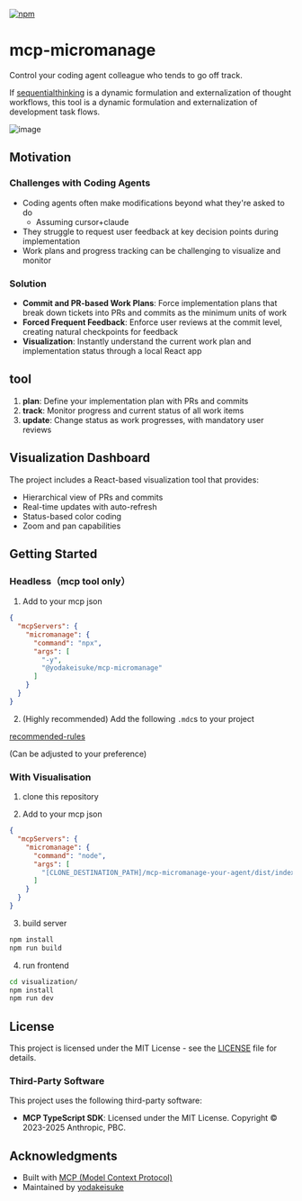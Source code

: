 [![npm](https://img.shields.io/npm/v/@yodakeisuke/mcp-micromanage)](https://www.npmjs.com/package/@yodakeisuke/mcp-micromanage)

# mcp-micromanage

Control your coding agent colleague who tends to go off track.

If [sequentialthinking](https://github.com/modelcontextprotocol/servers/tree/main/src/sequentialthinking) is a dynamic formulation and externalization of thought workflows, this tool is a dynamic formulation and externalization of development task flows.


![image](https://github.com/user-attachments/assets/d3e060a1-77a1-4a86-bd91-e0917cf405ba)

## Motivation

### Challenges with Coding Agents
- Coding agents often make modifications beyond what they're asked to do
    - Assuming cursor+claude
- They struggle to request user feedback at key decision points during implementation
- Work plans and progress tracking can be challenging to visualize and monitor
  
### Solution
- **Commit and PR-based Work Plans**: Force implementation plans that break down tickets into PRs and commits as the minimum units of work
- **Forced Frequent Feedback**: Enforce user reviews at the commit level, creating natural checkpoints for feedback
- **Visualization**: Instantly understand the current work plan and implementation status through a local React app

## tool

1. **plan**: Define your implementation plan with PRs and commits
2. **track**: Monitor progress and current status of all work items
3. **update**: Change status as work progresses, with mandatory user reviews

## Visualization Dashboard

The project includes a React-based visualization tool that provides:

- Hierarchical view of PRs and commits
- Real-time updates with auto-refresh
- Status-based color coding
- Zoom and pan capabilities

## Getting Started

### Headless（mcp tool only）

1. Add to your mcp json
```json
{
  "mcpServers": {
    "micromanage": {
      "command": "npx",
      "args": [
        "-y",
        "@yodakeisuke/mcp-micromanage"
      ]
    }
  }
}
```

2. (Highly recommended) Add the following `.mdc`s to your project

[recommended-rules](https://github.com/yodakeisuke/mcp-micromanage-your-agent/tree/main/.cursor/rules)

(Can be adjusted to your preference)

### With Visualisation

1. clone this repository

2. Add to your mcp json
```json
{
  "mcpServers": {
    "micromanage": {
      "command": "node",
      "args": [
        "[CLONE_DESTINATION_PATH]/mcp-micromanage-your-agent/dist/index.js"
      ]
    }
  }
}
```

3. build server
```bash
npm install
npm run build
```

4. run frontend
```bash
cd visualization/ 
npm install
npm run dev
```

## License

This project is licensed under the MIT License - see the [LICENSE](LICENSE) file for details.

### Third-Party Software

This project uses the following third-party software:

- **MCP TypeScript SDK**: Licensed under the MIT License. Copyright © 2023-2025 Anthropic, PBC.

## Acknowledgments

- Built with [MCP (Model Context Protocol)](https://github.com/modelcontextprotocol/typescript-sdk)
- Maintained by [yodakeisuke](https://github.com/yodakeisuke)

